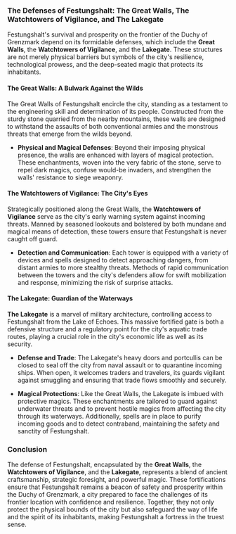 ### The Defenses of Festungshalt: The Great Walls, The Watchtowers of Vigilance, and The Lakegate

Festungshalt's survival and prosperity on the frontier of the Duchy of Grenzmark depend on its formidable defenses, which include the **Great Walls**, the **Watchtowers of Vigilance**, and the **Lakegate**. These structures are not merely physical barriers but symbols of the city's resilience, technological prowess, and the deep-seated magic that protects its inhabitants.

#### The Great Walls: A Bulwark Against the Wilds

The Great Walls of Festungshalt encircle the city, standing as a testament to the engineering skill and determination of its people. Constructed from the sturdy stone quarried from the nearby mountains, these walls are designed to withstand the assaults of both conventional armies and the monstrous threats that emerge from the wilds beyond.

- **Physical and Magical Defenses**: Beyond their imposing physical presence, the walls are enhanced with layers of magical protection. These enchantments, woven into the very fabric of the stone, serve to repel dark magics, confuse would-be invaders, and strengthen the walls' resistance to siege weaponry.

#### The Watchtowers of Vigilance: The City's Eyes

Strategically positioned along the Great Walls, the **Watchtowers of Vigilance** serve as the city's early warning system against incoming threats. Manned by seasoned lookouts and bolstered by both mundane and magical means of detection, these towers ensure that Festungshalt is never caught off guard.

- **Detection and Communication**: Each tower is equipped with a variety of devices and spells designed to detect approaching dangers, from distant armies to more stealthy threats. Methods of rapid communication between the towers and the city's defenders allow for swift mobilization and response, minimizing the risk of surprise attacks.

#### The Lakegate: Guardian of the Waterways

**The Lakegate** is a marvel of military architecture, controlling access to Festungshalt from the Lake of Echoes. This massive fortified gate is both a defensive structure and a regulatory point for the city's aquatic trade routes, playing a crucial role in the city's economic life as well as its security.

- **Defense and Trade**: The Lakegate's heavy doors and portcullis can be closed to seal off the city from naval assault or to quarantine incoming ships. When open, it welcomes traders and travelers, its guards vigilant against smuggling and ensuring that trade flows smoothly and securely.

- **Magical Protections**: Like the Great Walls, the Lakegate is imbued with protective magics. These enchantments are tailored to guard against underwater threats and to prevent hostile magics from affecting the city through its waterways. Additionally, spells are in place to purify incoming goods and to detect contraband, maintaining the safety and sanctity of Festungshalt.

### Conclusion

The defense of Festungshalt, encapsulated by the **Great Walls**, the **Watchtowers of Vigilance**, and the **Lakegate**, represents a blend of ancient craftsmanship, strategic foresight, and powerful magic. These fortifications ensure that Festungshalt remains a beacon of safety and prosperity within the Duchy of Grenzmark, a city prepared to face the challenges of its frontier location with confidence and resilience. Together, they not only protect the physical bounds of the city but also safeguard the way of life and the spirit of its inhabitants, making Festungshalt a fortress in the truest sense.